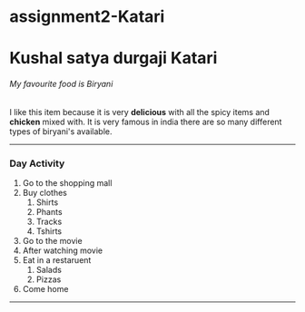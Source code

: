 # assignment2-Katari
# Kushal satya durgaji Katari
###### My favourite food is Biryani
I like this item because it is very **delicious** with all the spicy items and **chicken** mixed with.
It is very famous in india there are so many different types of biryani's available. 

***
### Day Activity
1. Go to the shopping mall
2. Buy clothes
   1. Shirts
   2. Phants
   3. Tracks
   4. Tshirts
1. Go to the movie
2. After watching movie 
3. Eat in a restaruent 
   1. Salads
   2. Pizzas
1. Come home
***